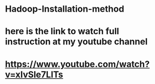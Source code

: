 # Hadoop-Installation-method
# here is the link to watch full instruction at my youtube channel
# https://www.youtube.com/watch?v=xIvSle7LlTs
